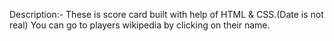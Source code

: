Description:-
These is score card built with help of HTML & CSS.(Date is not real)
You can go to players wikipedia by clicking on their name.
